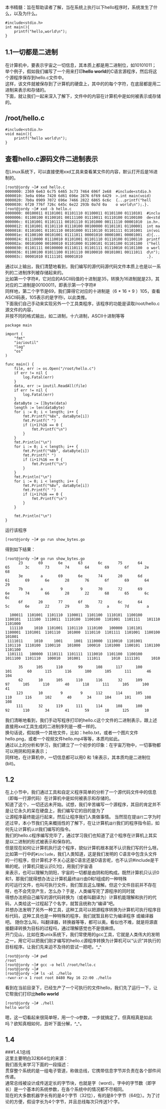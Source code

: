 本书精髓：旨在帮助读者了解，当在系统上执行以下hello程序时，系统发生了什么，以及为什么。         
```      
#include<stdio.h>    
int main(){
    printf("hello,world\n");
}
```


## 1.1一切都是二进制    
在计算机中，要表示宇宙之一切信息，其本质上都是用二进制位，如10101011；      
举个例子，假如我们编写了一个用来打印**hello world**的C语言源程序，然后将这个源程序保存到hello.c文件中。    
这样，该文件就被保存到了计算机的硬盘上，其中的的每个字符，在底层都是用二进制来表示和存储的。        
下面，就让我们一起来深入了解下，文件中的内容在计算机中是如何被表示或存储的。           
## /root/hello.c  
```
#include<stdio.h>
void main(){
    printf("hello world\n");
}
``` 
## 查看hello.c源码文件二进制表示   
在Linux系统下，可以直接使用xxd工具来查看某文件的内容，默认打开后是16进制的。      
```             
[root@jordy ~]# xxd hello.c
0000000: 2369 6e63 6c75 6465 3c73 7464 696f 2e68  #include<stdio.h
0000010: 3e0a 696e 7420 6d61 696e 2876 6f69 6429  >.int main(void)
0000020: 7b0a 0909 7072 696e 7466 2822 6865 6c6c  {...printf("hell
0000030: 6f20 776f 726c 645c 6e22 293b 0a7d 0a    o world\n");.}.
[root@jordy ~]# xxd -b hello.c
0000000: 00100011 01101001 01101110 01100011 01101100 01110101  #inclu
0000006: 01100100 01100101 00111100 01110011 01110100 01100100  de<std
000000c: 01101001 01101111 00101110 01101000 00111110 00001010  io.h>.
0000012: 01101001 01101110 01110100 00100000 01101101 01100001  int ma
0000018: 01101001 01101110 00101000 01110110 01101111 01101001  in(voi
000001e: 01100100 00101001 01111011 00001010 00001001 00001001  d){...
0000024: 01110000 01110010 01101001 01101110 01110100 01100110  printf
000002a: 00101000 00100010 01101000 01100101 01101100 01101100  ("hell
0000030: 01101111 00100000 01110111 01101111 01110010 01101100  o worl
0000036: 01100100 01011100 01101110 00100010 00101001 00111011  d\n");
000003c: 00001010 01111101 00001010                             .}.   

```
通过以上输出，我们清楚地看到，我们编写的源代码源代码文件本质上也是以一系列的二进制序列被存储起来的。        
比如第一个字符#，它对应的ASCII码值的十进制是35，转换为16进制就是23，其对应的二进制是00100011，即表示第一个字符#        
同样地，第二个字节是69，我们算得它对应的十进制是（6 * 16 + 9 ）105，查看ASCII码表，105表示的是字符i，以此类推。        
下面我们自己手动来实现另外一个工具类程序，该程序的功能是读取/root/hello.c源文件的内容，        
并按不同的格式输出，如二进制，十六进制，ASCII十进制等等            
```        
package main    
     
import (    
    "fmt"
    "io/ioutil"
    "log"
    "os"
)

func main() {
    file, err := os.Open("/root/hello.c")
    if err != nil {
        log.Fatal(err)
    }
    data, err := ioutil.ReadAll(file)
    if err != nil {
        log.Fatal(err)
    }
    dataByte := []byte(data)
    length := len(dataByte)
    for i := 0; i < length; i++ {
        fmt.Printf("%8x", dataByte[i])
        fmt.Printf(" ")
        if (i+1)%16 == 0 {
            fmt.Printf("\n")
        }
    }
    fmt.Println("\n")
    for i := 0; i < length; i++ {
        fmt.Printf("%8b", dataByte[i])
        fmt.Printf(" ")
        if (i+1)%16 == 0 {
            fmt.Printf("\n")
        }
    }
    fmt.Println("\n")
    for i := 0; i < length; i++ {
        fmt.Printf("%8v", dataByte[i])
        fmt.Printf(" ")
        if (i+1)%16 == 0 {
            fmt.Printf("\n")
        }
    }

    fmt.Println("\n")
}

```
运行该程序
```
[root@jordy ~]# go run show_bytes.go
```
得到如下结果：
```
[root@jordy ~]# go run show_bytes.go 
      23       69       6e       63       6c       75       64       65       3c       73       74       64       69       6f       2e       68 
      3e        a       69       6e       74       20       6d       61       69       6e       28       76       6f       69       64       29 
      7b        a        9        9       70       72       69       6e       74       66       28       22       68       65       6c       6c 
      6f       20       77       6f       72       6c       64       5c       6e       22       29       3b        a       7d        a 

  100011  1101001  1101110  1100011  1101100  1110101  1100100  1100101   111100  1110011  1110100  1100100  1101001  1101111   101110  1101000 
  111110     1010  1101001  1101110  1110100   100000  1101101  1100001  1101001  1101110   101000  1110110  1101111  1101001  1100100   101001 
 1111011     1010     1001     1001  1110000  1110010  1101001  1101110  1110100  1100110   101000   100010  1101000  1100101  1101100  1101100 
 1101111   100000  1110111  1101111  1110010  1101100  1100100  1011100  1101110   100010   101001   111011     1010  1111101     1010 

      35      105      110       99      108      117      100      101       60      115      116      100      105      111       46      104 
      62       10      105      110      116       32      109       97      105      110       40      118      111      105      100       41 
     123       10        9        9      112      114      105      110      116      102       40       34      104      101      108      108 
     111       32      119      111      114      108      100       92      110       34       41       59       10      125       10 

```
我们清晰地看到，我们手动写程序打印的hello.c这个文件的二进制表示，跟上述直接用xxd工具生成的二进制序列是一模一样的。  
换句话说，假如换一个其他文件，比如：hello.txt，或者一个图片文件hello.png，或者一个视频文件hello.mp4等等，本质均如此。    
通过以上的分析和学习，我们建立了一个初步的印象：在宇宙万物中，一切事物都可以用阴和阳来表示；    
同样地，在计算机中，一切信息都可以用0 和 1来表示，其本质均是二进制位(bit)。

## 1.2   
在上小节中，我们通过工具和自定义程序简单的分析了一个源代码文件中的信息（即每一行源代码）在计算机中是如何被表示和存储的。   
知道了这个，一切还远未开始。试想，我们辛苦编写一个源程序，其目的肯定并不是让它永久的呆在硬盘上，我们编写它的目的是为了    
让源程序最终能运行起来，然后让程序我们人类做事情。
当然现在提`运行`二字为时还过早，本小节我们先来概括性的了解下，在让计算机`运行`我们的程序指令前，如何先让计算机`认识`我们编写的指令。    
我们的hello.c程序编写完毕了，通过学习我们也知道了这个程序在计算机上其实是以二进制的形式被表示和保存的。  
但是现在如何让计算机执行这个程序，貌似计算机根本就不认识我们写的什么呀。比如第一行中的`#include`，我们人类知道，这是我们发明的
C语言中包含头文件的一行程序，但计算机才不关心这是C语言还是D语言呢，也不认识#include是干嘛的呢。计算机只能认识0,1位，用我们宇宙语  
来表示，也可以理解为阴阳，宇宙的一切都是由阴和阳构成。既然计算机只认识0和1，那我们就得想办法让计算机最终`运行`由0和1组成的一种特殊   
的可运行文件，也叫可执行文件，我们暂且这么理解。但这个文件目前并不存在呀，也不会凭空产生，怎么办？于是，人类编写完了源程序的同时就  
得想办法把自己编写的源代码转换为（或者叫翻译为）计算机能理解和执行的代码，人类给这一过程起了个名字，就暂且统称为“编译”吧。  
并想办法发明了另外一种工具，这种工具可以把源程序转换为计算机可执行程序目标代码，这种工具也是一种特殊的程序，我们就暂且称它为编译程序
或编译器吧。 随你怎么叫，叫翻译器，转换器等等，都可以奥。看似也不难，就是将源直接翻译转换为目标的过程吗，通过理解感觉也不是很麻烦。   
开门见山，比如在类unix系统下，我们常使用的gcc工具，它就是人类伟大的发明之一，用它可以把我们刚才编写的hello.c源程序转换为计算机可以“认识”并执行的目标程序。让我们先来迫不及待的尝试一把吧，^_^         
```    
[root@jordy ~]# pwd   
/root    
[root@jordy ~]# gcc -o hell /root/hello.c    
[root@jordy ~]#     
[root@jordy ~]# ls -al ./hello
-rwxr-xr-x 1 root root 8480 May 16 22:00 ./hello   
```      
看到在当前目录下，已经生产了一个可执行的文件hello，我们先了运行一下，让它帮我们打印出**hello world**  
```
[root@jordy ~]# ./hell
hello world 
```    
嗯，这一切看起来很简单呀，用一个-o参数，一步就搞定了。但真相真是如此吗？欲知真相如何，且听下面分解，^_^。      

                

  


## 1.4   
###1.4.1总线   
这里主要明白32和64位的来源：   
我们首先来学习下面的一段描述：    
贯穿整个系统的是一组电子管道，称做总线，它携带信息字节并负责在各个部件间传递。               
通常总线被设计成传送定长的字节块，也就是字（word）。字中的字节数（即字长）是一个基本的系统参数，在各个系统中的情况都不尽相同。      
现在的大多数机器字长有的是4个字节（32位），有的是8个字节（64位）。为了讨论的方便，假设字长为4个字节，并且总线每次只传送1个字。     
  

